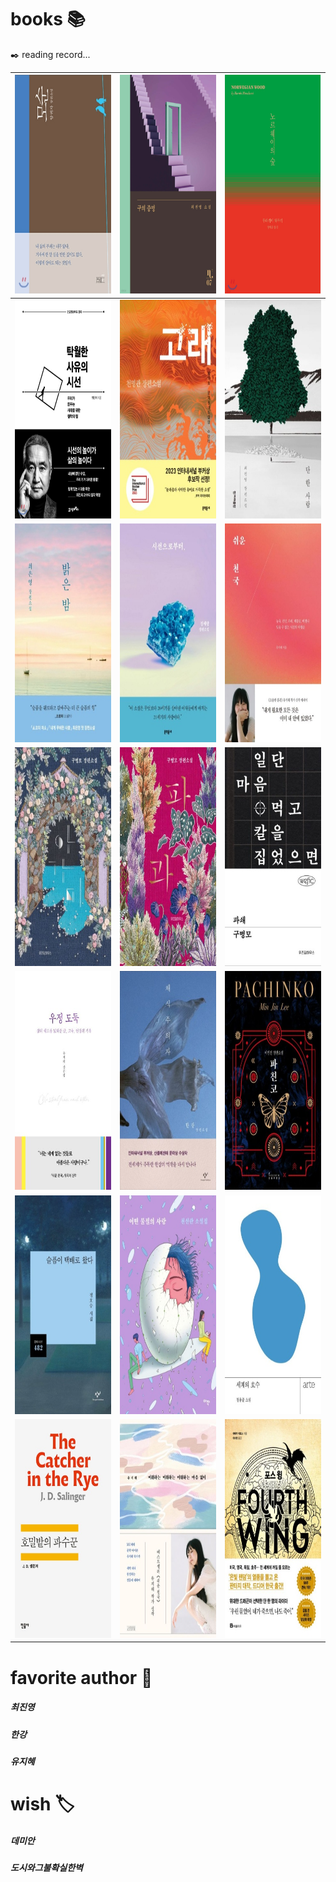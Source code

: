 # books 📚
✒️ reading record...

| <img src="/images/모순.PNG" width="250" height="350"/> | <img src="/images/구의증명.PNG" width="250" height="350"/> | <img src="/images/노르웨이의숲.PNG" width="250" height="350"/> |
| ------------ | ------------- | ------------- |
| <img src="/images/탁월한사유의시선.PNG" width="250" height="350"/> | <img src="/images/고래.PNG" width="250" height="350"/>  | <img src="/images/단한사람.PNG" width="250" height="350"/>  |
| <img src="/images/밝은밤.PNG" width="250" height="350"/> | <img src="/images/시선으로부터.PNG" width="250" height="350"/>  | <img src="/images/쉬운천국.PNG" width="250" height="350"/>  |
| <img src="/images/아가미.PNG" width="250" height="350"/> | <img src="/images/파과.PNG" width="250" height="350"/>  | <img src="/images/파쇄.PNG" width="250" height="350"/>  |
| <img src="/images/우정도둑.PNG" width="250" height="350"/> | <img src="/images/채식주의자.PNG" width="250" height="350"/>  | <img src="/images/파친코.PNG" width="250" height="350"/>  |
| <img src="/images/슬픔이택배로왔다.PNG" width="250" height="350"/> | <img src="/images/어떤물질의사랑.PNG" width="250" height="350"/>  | <img src="/images/세계의호수.PNG" width="250" height="350"/>  |
| <img src="/images/호밀밭의파수꾼.PNG" width="250" height="350"/> | <img src="/images/미워하는미워하는마음없이.PNG" width="250" height="350"/> | <img src="/images/포스윙.PNG" width="250" height="350"/> |

# favorite author 📌
##### 최진영
##### 한강
##### 유지혜

# wish 🏷
##### 데미안
##### 도시와그불확실한벽
